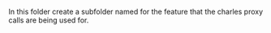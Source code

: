 In this folder create a subfolder named for the feature that the charles proxy calls are being used for.
